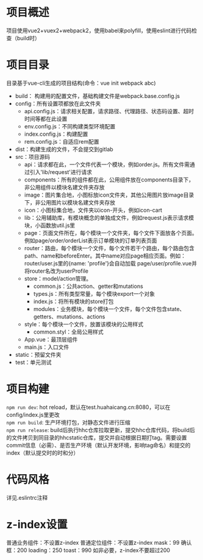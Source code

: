 # 项目概述 #
项目使用vue2+vuex2+webpack2，使用babel来polyfill，使用eslint进行代码检查（build时）

# 项目目录 #
目录基于vue-cli生成的项目结构(命令：vue init webpack abc)

* build： 构建用的配置文件，基础构建文件是webpack.base.config.js
* config：所有设置项都放在此文件夹
  + api.config.js：请求相关配置，请求路径、代理路径、状态码设置、超时时间等都在此设置
  + env.config.js：不同构建类型环境配置
  + index.config.js：构建配置
  + rem.config.js：自适应rem配置
* dist：构建生成的文件，不会提交到gitlab
* src：项目源码
    + api：请求都在此，一个文件代表一个模块，例如order.js。所有文件需通过引入'lib/request'进行请求
    + components：所有的组件都在此，公用组件放在components目录下，非公用组件以模块名建文件夹存放
    + image：图片集合地，小图标放icon文件夹，其他公用图片放image目录下，非公用图片以模块名建文件夹存放
    + icon：小图标集合地，文件夹以icon-开头，例如icon-cart
    + lib：公用辅助库，有模块概念的单独成文件，例如request.js表示请求模块，小函数放util.js里
    + page：页面文件所在，每个模块一个文件夹，每个文件下面放各个页面。例如page/order/orderList表示订单模块的订单列表页面
    + router：路由，每个模块一个文件，每个文件若干个路由，每个路由包含path、name和beforeEnter。其中name对应page相应页面。例如：router/user.js里的{name: 'profile'}会自动加载 page/user/profile.vue并将router名改为userProfile
    + store：model/action管理。
        - common.js：公共action、getter和mutations
        - types.js：所有类型常量，每个模块export一个对象
        - index.js：将所有模块的store打包
        - modules：业务模块，每个模块一个文件，每个文件包含state、getters、mutations、actions
    + style：每个模块一个文件，放置该模块的公用样式
        - common.styl：全局公用样式
    + App.vue：最顶层组件
    + main.js：入口文件
* static：预留文件夹
* test：单元测试

# 项目构建 #
`npm run dev`: hot reload，默认在test.huahaicang.cn:8080，可以在config/index.js里更改  
`npm run build`: 生产环境打包，对静态文件进行压缩  
`npm run release`: build后执行hhc仓库拉取更新，提交hhc仓库代码，将build后的文件拷贝到同目录的hhcstatic仓库，提交并自动根据日期打tag。需要设置commit信息（必需）、是否生产环境（默认开发环境，影响tag命名）和提交的index（默认提交时的时和分）

# 代码风格 #
详见.eslintrc注释

# z-index设置 #
普通业务组件：不设置z-index
普通定位组件：不设置z-index
mask：99
确认框：200
loading：250
toast：990
如非必要，z-index不要超过200
